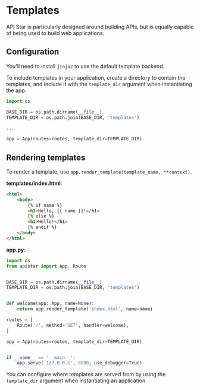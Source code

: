 # Templates

API Star is particularly designed around building APIs, but is equally
capable of being used to build web applications.

## Configuration

You'll need to install `jinja2` to use the default template backend.

To include templates in your application, create a directory to contain the templates,
and include it with the `template_dir` argument when instantiating the app.

```python
import os

BASE_DIR = os.path.dirname(__file__)
TEMPLATE_DIR = os.path.join(BASE_DIR, 'templates')

...

app = App(routes=routes, template_dir=TEMPLATE_DIR)
```

## Rendering templates

To render a template, use `app.render_template(template_name, **context)`.

**templates/index.html**:

```html
<html>
    <body>
        {% if name %}
        <h1>Hello, {{ name }}!</h1>
        {% else %}
        <h1>Hello!</h1>
        {% endif %}
    </body>
</html>
```

**app.py**:

```python
import os
from apistar import App, Route


BASE_DIR = os.path.dirname(__file__)
TEMPLATE_DIR = os.path.join(BASE_DIR, 'templates')


def welcome(app: App, name=None):
    return app.render_template('index.html', name=name)

routes = [
    Route('/', method='GET', handler=welcome),
]

app = App(routes=routes, template_dir=TEMPLATE_DIR)


if __name__ == '__main__':
    app.serve('127.0.0.1', 8080, use_debugger=True)
```

You can configure where templates are served from by using the `template_dir`
argument when instantiating an application.
